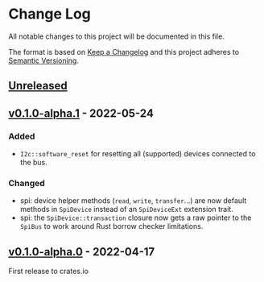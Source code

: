 # Change Log

All notable changes to this project will be documented in this file.

The format is based on [Keep a Changelog](http://keepachangelog.com/)
and this project adheres to [Semantic Versioning](http://semver.org/).

## [Unreleased]

## [v0.1.0-alpha.1] - 2022-05-24

### Added

- `I2c::software_reset` for resetting all (supported) devices connected to the bus.

### Changed

- spi: device helper methods (`read`, `write`, `transfer`...) are now default methods in `SpiDevice` instead of an `SpiDeviceExt` extension trait.
- spi: the `SpiDevice::transaction` closure now gets a raw pointer to the `SpiBus` to work around Rust borrow checker limitations.


## [v0.1.0-alpha.0] - 2022-04-17

First release to crates.io


[Unreleased]: https://github.com/rust-embedded/embedded-hal/compare/embedded-hal-async-v0.1.0-alpha.1...HEAD
[v0.1.0-alpha.1]: https://github.com/rust-embedded/embedded-hal/compare/embedded-hal-async-v0.1.0-alpha.0...embedded-hal-async-v0.1.0-alpha.1
[v0.1.0-alpha.0]: https://github.com/rust-embedded/embedded-hal/tree/embedded-hal-async-v0.1.0-alpha.0

